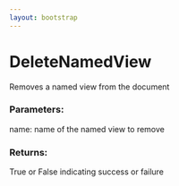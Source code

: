 ```yaml
---
layout: bootstrap
---
```


# DeleteNamedView

Removes a named view from the document
        

### Parameters:

name: name of the named view to remove
        

### Returns:


True or False indicating success or failure
        
